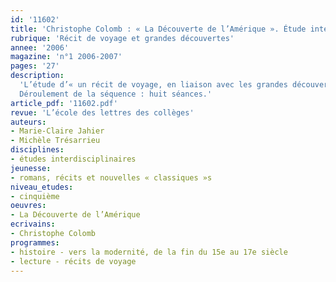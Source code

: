 ```yaml
---
id: '11602'
title: 'Christophe Colomb : « La Découverte de l’Amérique ». Étude intégrale (séquence)'
rubrique: 'Récit de voyage et grandes découvertes'
annee: '2006'
magazine: 'n°1 2006-2007'
pages: '27'
description: 
  'L’étude d’« un récit de voyage, en liaison avec les grandes découvertes » fait partie du programme de français en classe de cinquième. L’associer avec « l’Europe à la découverte du monde » dans « la Naissance des temps modernes », troisième axe du programme d’histoire, est un atout évident. En effet, un travail en commun permet de démontrer la complémentarité des apprentissages dans des disciplines différentes. Il a comme intérêt pour les élèves de mettre en cohérence savoirs et savoir-faire élaborés dans trois matières, et pour les enseignants d’échanger, de partager et ainsi de bénéficier d’un travail interdisciplinaire. L’ouvrage qui sert de référence à cette séquence est « La Découverte de l’Amérique », récit de Christophe Colomb publié dans la collection « Classiques abrégés » de l’école des loisirs. En français, le texte se prête particulièrement à une étude de la situation d’énonciation et de ses indices ; il permet aussi de travailler sur l’organisation textuelle descriptive à visée informative et, enfin, il donne l’occasion d’aborder la notion de point de vue. En histoire et géographie, le travail s’inscrit dans le cœur même des apprentissages puisqu’il permet d’aborder l’étude de cartes, de repères chronologiques et de délimiter dans un récit les éléments documentaires. Il facilite ainsi « l’utilisation et le croisement des différents langages des deux disciplines : le texte écrit, l’image, la carte ». Pour les trois disciplines, c’est une ouverture sur le monde : une confrontation entre des cultures, un moment d’histoire, un récit d’une vie pleine d’aventures et de déceptions. Il est toutefois nécessaire avant de commencer la lecture de l’ouvrage de le situer dans l’espace et dans le temps, et de définir exactement quels sont les narrateurs ; c’est pourquoi une séance préliminaire à la lecture du texte est indispensable.
  Déroulement de la séquence : huit séances.'
article_pdf: '11602.pdf'
revue: 'L’école des lettres des collèges'
auteurs:
- Marie-Claire Jahier
- Michèle Trésarrieu
disciplines:
- études interdisciplinaires
jeunesse:
- romans, récits et nouvelles « classiques »s
niveau_etudes:
- cinquième
oeuvres:
- La Découverte de l’Amérique
ecrivains:
- Christophe Colomb
programmes:
- histoire - vers la modernité, de la fin du 15e au 17e siècle
- lecture - récits de voyage
---
```

